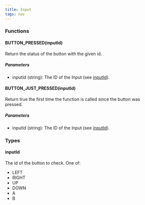 ```yaml
---
title: Input
tags: nav
---
```


### Functions
#### BUTTON_PRESSED(inputId)
Return the status of the button with the given id.

##### Parameters
- inputId (string): The ID of the Input (see [inputId](#inputId)).

#### BUTTON_JUST_PRESSED(inputId)
Return true the first time the function is called since the button was pressed.

##### Parameters
- inputId (string): The ID of the Input (see [inputId](#inputId)).

### Types
#### inputId
The id of the button to check. One of:
- LEFT
- RIGHT
- UP
- DOWN
- A
- B